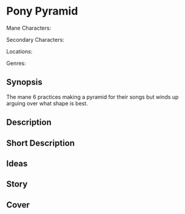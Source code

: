 # Pony Pyramid

Mane Characters: 

Secondary Characters: 

Locations: 

Genres:

## Synopsis
The mane 6 practices making a pyramid for their songs but winds up arguing over what shape is best.

## Description


## Short Description


## Ideas


## Story


## Cover
